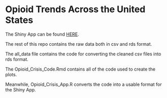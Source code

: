 # Opioid Trends Across the United States

The Shiny App can be found
[HERE](https://sramanujan.shinyapps.io/final-project-opioid/).

The rest of this repo contains the raw data both in csv and rds format.

The all_data file contains the code for converting the cleaned csv files
into rds format. 

The Opioid_Crisis_Code.Rmd contains all of the code used to create the plots.

Meanwhile, Opioid_Crisis_App.R converts the code into a usable format for the 
Shiny App.
